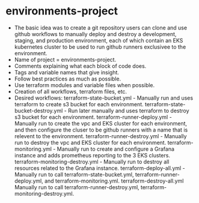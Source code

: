 # environments-project

- The basic idea was to create a git repository users can clone and use github workflows to manually deploy and destroy a development, staging, and production environment, each of which contain an EKS kubernetes cluster to be used to run github runners exclusivee to the environment. 
- Name of project = environments-project.
- Comments explaining what each block of code does.
- Tags and variable names that give insight.
- Follow best practices as much as possible.
- Use terraform modules and variable files when possible.
- Creation of all workflows, terraform files, etc. 
- Desired workflows: 
    terraform-state-bucket.yml - Manually run and uses terraform to create s3 bucket for each environment.
    terraform-state-bucket-destroy.yml - Run later manually and uses terraform to destroy s3 bucket for each environment.
    terraform-runner-deploy.yml - Manually run to create the vpc and EKS cluster for each environment, and then configure the cluser to be github runners with a name that is relevent to the environment.
    terraform-runner-destroy.yml - Manually run to destroy the vpc and EKS cluster for each environment.
    terraform-monitoring.yml - Manually run to create and configure a Grafana instance and adds prometheus reporting to the 3 EKS clusters.
    terraform-monitoring-destroy.yml - Manually run to destroy all resources related to the Grafana instance.
    terraform-deploy-all.yml - Manually run to call terraform-state-bucket.yml, terraform-runner-deploy.yml, and terraform-monitoring.yml.
    terraform-destroy-all.yml Manually run to call terraform-runner-destroy.yml, terraform-monitoring-destroy.yml.

